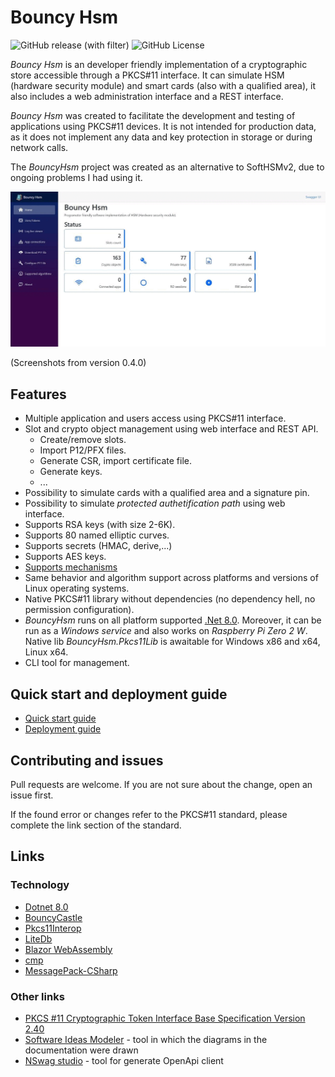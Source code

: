 # Bouncy Hsm
![GitHub release (with filter)](https://img.shields.io/github/v/release/harrison314/BouncyHsm)
![GitHub License](https://img.shields.io/github/license/harrison314/BouncyHsm)

_Bouncy Hsm_ is an developer friendly implementation of a cryptographic store accessible through a PKCS#11 interface.
It can simulate HSM (hardware security module) and smart cards (also with a qualified area), 
it also includes a web administration interface and a REST interface.

_Bouncy Hsm_ was created to facilitate the development and testing of applications using PKCS#11 devices.
It is not intended for production data, as it does not implement any data and key protection in storage
or during network calls.

The _BouncyHsm_ project was created as an alternative to SoftHSMv2, due to ongoing problems I had using it.

![Screenshots - BouncyHsm web UI](Doc/Screenshots.gif)

(Screenshots from version 0.4.0)

## Features
* Multiple application and users access using PKCS#11 interface.
* Slot and crypto object management using web interface and REST API.
  * Create/remove slots.
  * Import P12/PFX files.
  * Generate CSR, import certificate file.
  * Generate keys.
  * ...
* Possibility to simulate cards with a qualified area and a signature pin.
* Possibility to simulate _protected authetification path_ using web interface.
* Supports RSA keys (with size 2-6K).
* Supports 80 named elliptic curves.
* Supports secrets (HMAC, derive,...)
* Supports AES keys.
* [Supports mechanisms](/Doc/SuportedAlgorithms.md)
* Same behavior and algorithm support across platforms and versions of Linux operating systems.
* Native PKCS#11 library without dependencies (no dependency hell, no permission configuration).
* _BouncyHsm_ runs on all platform supported [.Net 8.0](https://github.com/dotnet/core/blob/main/release-notes/8.0/supported-os.md). Moreover, it can be run as a _Windows service_ and also works on  _Raspberry Pi Zero 2 W_. Native lib _BouncyHsm.Pkcs11Lib_ is awaitable for Windows x86 and x64, Linux x64.
* CLI tool for management.

## Quick start and deployment  guide
* [Quick start guide](/Doc/QuickstartGuide.md)
* [Deployment guide](/Doc/Deployment.md)

## Contributing and issues
Pull requests are welcome. If you are not sure about the change, open an issue first.

If the found error or changes refer to the PKCS#11 standard, please complete the link section of the standard.

## Links

### Technology
* [Dotnet 8.0](https://learn.microsoft.com/en-us/dotnet/core/whats-new/dotnet-8)
* [BouncyCastle](https://github.com/bcgit/bc-csharp)
* [Pkcs11Interop](https://github.com/Pkcs11Interop)
* [LiteDb](https://www.litedb.org/)
* [Blazor WebAssembly](https://dotnet.microsoft.com/en-us/apps/aspnet/web-apps/blazor)
* [cmp](https://github.com/camgunz/cmp)
* [MessagePack-CSharp](https://github.com/neuecc/MessagePack-CSharp)

### Other links
* [PKCS #11 Cryptographic Token Interface Base Specification Version 2.40](https://docs.oasis-open.org/pkcs11/pkcs11-curr/v2.40/os/pkcs11-curr-v2.40-os.pdf)
* [Software Ideas Modeler](https://www.softwareideas.net/) - tool in which the diagrams in the documentation were drawn
* [NSwag studio](https://github.com/RicoSuter/NSwag/wiki/NSwagStudio) - tool for generate OpenApi client
